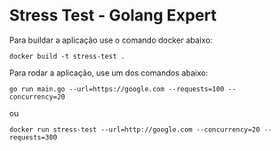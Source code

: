 # Stress Test - Golang Expert

Para buildar a aplicação use o comando docker abaixo:

```
docker build -t stress-test .
```

Para rodar a aplicação, use um dos comandos abaixo:

```
go run main.go --url=https://google.com --requests=100 --concurrency=20
```

ou

```
docker run stress-test --url=http://google.com --concurrency=20 --requests=300
```